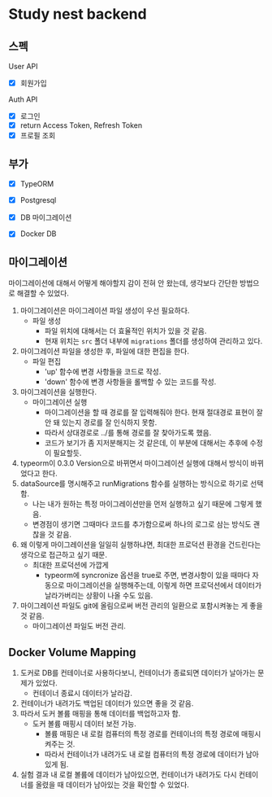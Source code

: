 # Study nest backend

## 스펙

User API
  - [x] 회원가입

Auth API
  - [x] 로그인
  - [x] return Access Token, Refresh Token
  - [x] 프로필 조회

## 부가

- [x] TypeORM
- [x] Postgresql
- [x] DB 마이그레이션
- [x] Docker DB



## 마이그레이션

마이그레이션에 대해서 어떻게 해야할지 감이 전혀 안 왔는데, 생각보다 간단한 방법으로 해결할 수 있었다.

1. 마이그레이션은 마이그레이션 파일 생성이 우선 필요하다.
    - 파일 생성
        - 파일 위치에 대해서는 더 효율적인 위치가 있을 것 같음.
        - 현재 위치는 `src` 폴더 내부에 `migrations` 폴더를 생성하여 관리하고 있다.
2. 마이그레이션 파일을 생성한 후, 파일에 대한 편집을 한다.
    - 파일 편집
        - 'up' 함수에 변경 사항들을 코드로 작성.
        - 'down' 함수에 변경 사항들을 롤백할 수 있는 코드를 작성.
3. 마이그레이션을 실행한다.
    - 마이그레이션 실행
        - 마이그레이션을 할 때 경로를 잘 입력해줘야 한다. 현재 절대경로 표현이 잘 안 돼 있는지 경로를 잘 인식하지 못함.
        - 따라서 상대경로로 ../를 통해 경로를 잘 찾아가도록 했음.
        - 코드가 보기가 좀 지저분해지는 것 같은데, 이 부분에 대해서는 추후에 수정이 필요할듯.
4. typeorm이 0.3.0 Version으로 바뀌면서 마이그레이션 실행에 대해서 방식이 바뀌었다고 한다.
5. dataSource를 명시해주고 runMigrations 함수를 실행하는 방식으로 하기로 선택함.
    - 나는 내가 원하는 특정 마이그레이션만을 먼저 실행하고 싶기 때문에 그렇게 했음.
    - 변경점이 생기면 그때마다 코드를 추가함으로써 하나의 로그로 삼는 방식도 괜찮을 것 같음.
6. 왜 이렇게 마이그레이션을 일일히 실행하냐면, 최대한 프로덕션 환경을 건드린다는 생각으로 접근하고 싶기 때문.
    - 최대한 프로덕션에 가깝게
        - typeorm에 syncronize 옵션을 true로 주면, 변경사항이 있을 때마다 자동으로 마이그레이션을 실행해주는데, 이렇게 하면 프로덕션에서 데이터가 날라가버리는 상황이 나올 수도 있음.
7. 마이그레이션 파일도 git에 올림으로써 버전 관리의 일환으로 포함시켜놓는 게 좋을 것 같음.
    - 마이그레이션 파일도 버전 관리.

## Docker Volume Mapping
1. 도커로 DB를 컨테이너로 사용하다보니, 컨테이너가 종료되면 데이터가 날아가는 문제가 있었다.
    - 컨테이너 종료시 데이터가 날라감.
2. 컨테이너가 내려가도 백업된 데이터가 있으면 좋을 것 같음.
3. 따라서 도커 볼륨 매핑을 통해 데이터를 백업하고자 함.
    - 도커 볼륨 매핑시 데이터 보전 가능.
        - 볼륨 매핑은 내 로컬 컴퓨터의 특정 경로를 컨테이너의 특정 경로에 매핑시켜주는 것.
        - 따라서 컨테이너가 내려가도 내 로컬 컴퓨터의 특정 경로에 데이터가 남아있게 됨.
4. 실험 결과 내 로컬 볼륨에 데이터가 남아있으면, 컨테이너가 내려가도 다시 컨테이너를 올렸을 때 데이터가 남아있는 것을 확인할 수 있었다.

